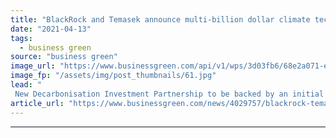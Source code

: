 ```yaml
---
title: "BlackRock and Temasek announce multi-billion dollar climate tech venture capital push"
date: "2021-04-13"
tags: 
  - business green
source: "business green"
image_url: "https://www.businessgreen.com/api/v1/wps/3d03fb6/68e2a071-e935-4823-84a0-27b414973c86/3/blackrock-350x250-185x114.jpg"
image_fp: "/assets/img/post_thumbnails/61.jpg"
lead: "
 New Decarbonisation Investment Partnership to be backed by an initial $600m, with a view to raising billions of dollars for late stage venture capital deals ..."
article_url: "https://www.businessgreen.com/news/4029757/blackrock-temasek-announce-multi-billion-dollar-climate-tech-venture-capital-push"
---
```


---

